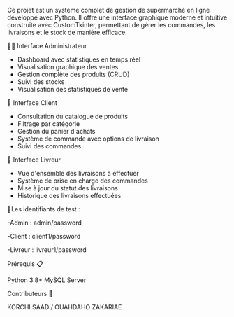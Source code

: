 Ce projet est un système complet de gestion de supermarché en ligne développé avec Python. Il offre une interface graphique moderne et intuitive construite avec CustomTkinter, permettant de gérer les commandes, les livraisons et le stock de manière efficace.

👨‍💼 Interface Administrateur
- Dashboard avec statistiques en temps réel
- Visualisation graphique des ventes
- Gestion complète des produits (CRUD)
- Suivi des stocks
- Visualisation des statistiques de vente

👥 Interface Client
- Consultation du catalogue de produits
- Filtrage par catégorie
- Gestion du panier d'achats
- Système de commande avec options de livraison
- Suivi des commandes

🚚 Interface Livreur
- Vue d'ensemble des livraisons à effectuer
- Système de prise en charge des commandes
- Mise à jour du statut des livraisons
- Historique des livraisons effectuées

📰Les identifiants de test :

-Admin : admin/password

-Client : client1/password

-Livreur : livreur1/password


Prérequis 📋

Python 3.8+
MySQL Server

Contributeurs 👥

KORCHI SAAD /
OUAHDAHO ZAKARIAE

